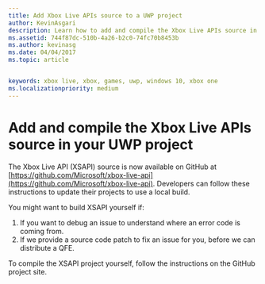 ```yaml
---
title: Add Xbox Live APIs source to a UWP project
author: KevinAsgari
description: Learn how to add and compile the Xbox Live APIs source in your UWP project.
ms.assetid: 744f87dc-510b-4a26-b2c0-74fc70b8453b
ms.author: kevinasg
ms.date: 04/04/2017
ms.topic: article


keywords: xbox live, xbox, games, uwp, windows 10, xbox one
ms.localizationpriority: medium
---
```


# Add and compile the Xbox Live APIs source in your UWP project

The Xbox Live API (XSAPI) source is now available on GitHub at [https://github.com/Microsoft/xbox-live-api](https://github.com/Microsoft/xbox-live-api). Developers can follow these instructions to update their projects to use a local build.

You might want to build XSAPI yourself if:
1. If you want to debug an issue to understand where an error code is coming from.
1. If we provide a source code patch to fix an issue for you, before we can distribute a QFE.

To compile the XSAPI project yourself, follow the instructions on the GitHub project site.
